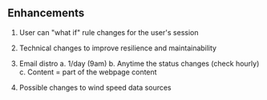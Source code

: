## Enhancements ##

1. User can "what if" rule changes for the user's session

2. Technical changes to improve resilience and maintainability

3. Email distro
    a. 1/day (9am) 
    b. Anytime the status changes (check hourly)
    c. Content = part of the webpage content

4. Possible changes to wind speed data sources


